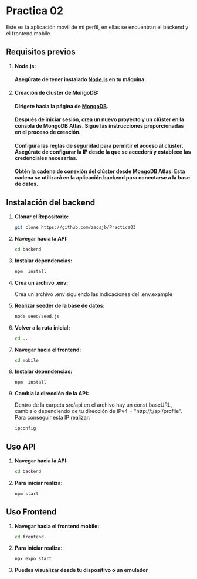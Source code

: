 # Practica 02

Este es la aplicación movil de mi perfil, en ellas se encuentran el backend y el frontend mobile.

## Requisitos previos

1. **Node.js:**
    #### Asegúrate de tener instalado [Node.js](https://nodejs.org/) en tu máquina.

2. **Creación de cluster de MongoDB:**
    #### Dirigete hacia la página de [MongoDB](https://www.mongodb.com/es).
    #### Después de iniciar sesión, crea un nuevo proyecto y un clúster en la consola de MongoDB Atlas. Sigue las instrucciones proporcionadas en el proceso de creación.
    #### Configura las reglas de seguridad para permitir el acceso al clúster. Asegúrate de configurar la IP desde la que se accederá y establece las credenciales necesarias.
    #### Obtén la cadena de conexión del clúster desde MongoDB Atlas. Esta cadena se utilizará en la aplicación backend para conectarse a la base de datos.

## Instalación del backend

1. **Clonar el Repositorio:**

   ```bash
   git clone https://github.com/zeosjb/Practica03

2. **Navegar hacia la API:**

    ```bash
    cd backend

3. **Instalar dependencias:**

    ```bash
    npm  install

4. **Crea un archivo .env:**

    Crea un archivo .env siguiendo las indicaciones del .env.example

5. **Realizar seeder de la base de datos:**

    ```bash
    node seed/seed.js

6. **Volver a la ruta inicial:**

    ```bash
    cd ..

7. **Navegar hacia el frontend:**

    ```bash
    cd mobile

8. **Instalar dependencias:**

    ```bash
    npm  install

9. **Cambia la dirección de la API:**

    Dentro de la carpeta src/api en el archivo hay un const baseURL, cambialo dependiendo de tu dirección de IPv4 = "http://<Direccion>:<Puerto>/api/profile". Para conseguir esta IP realizar:
    ```bash
    ipconfig

## Uso API

1. **Navegar hacia la API:**

    ```bash
    cd backend

2. **Para iniciar realiza:**

    ```bash
    npm start

## Uso Frontend

1. **Navegar hacia el frontend mobile:**

    ```bash
    cd frontend

2. **Para iniciar realiza:**

    ```bash
    npx expo start

3. **Puedes visualizar desde tu dispositivo o un emulador**
